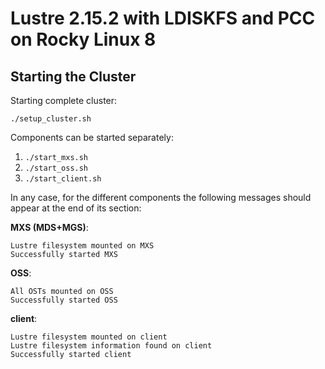 # Lustre 2.15.2 with LDISKFS and PCC on Rocky Linux 8

## Starting the Cluster

Starting complete cluster:

```shell
./setup_cluster.sh
```

Components can be started separately:

1. `./start_mxs.sh`
1. `./start_oss.sh`
1. `./start_client.sh`

In any case, for the different components the following messages should appear at the end of its section:

**MXS (MDS+MGS)**:

```
Lustre filesystem mounted on MXS
Successfully started MXS
```

**OSS**:

```
All OSTs mounted on OSS
Successfully started OSS
```

**client**:

```
Lustre filesystem mounted on client
Lustre filesystem information found on client
Successfully started client
```